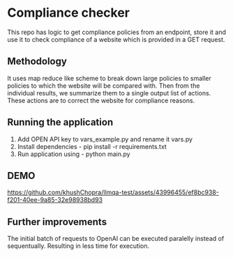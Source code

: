 # Compliance checker

This repo has logic to get compliance policies from an endpoint, store it and use it to check compliance of a website which is provided in a GET request.

## Methodology 
It uses map reduce like scheme to break down large policies to smaller policies to which the website will be compared with.
Then from the individual results, we summarize them to a single output list of actions.
These actions are to correct the website for compliance reasons.

## Running the application
1. Add OPEN API key to vars_example.py and rename it vars.py
2. Install dependencies - pip install -r requirements.txt 
3. Run application using - python main.py

## DEMO 


https://github.com/khushChopra/llmqa-test/assets/43996455/ef8bc938-f201-40ee-9a85-32e98938bd93

## Further improvements
The initial batch of requests to OpenAI can be executed paralelly instead of sequentually. Resulting in less time for execution.
